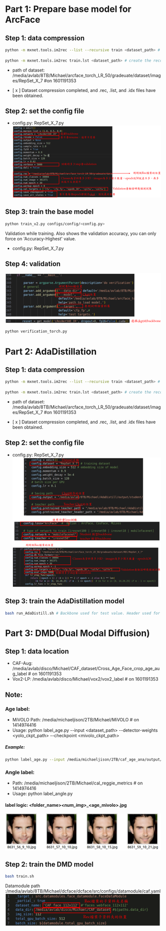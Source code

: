 # Part 1: Prepare base model for ArcFace
## Step 1: data compression
```bash
python -m mxnet.tools.im2rec --list --recursive train <dataset_path> # list the images in the dataset

python -m mxnet.tools.im2rec train.lst <dataset_path> # create the record file
```
- path of dataset: /media/avlab/8TB/Michael/arcface_torch_LR_50/gradeuate/dataset/images/RepSet_X_7 #on 1601191353
* [ x ] Dataset compression completed, and .rec, .list, and .idx files have been obtained.

## Step 2: set the config file
- config.py: RepSet_X_7.py
![arcface_config](arcface_config.png)
## Step 3: train the base model
```bash
python train_v2.py configs/config/<config.py>
```
Validation while training. Also shows the validation accuracy, you can only force on 'Accuracy-Highest' value.

- config.py: RepSet_X_7.py
## Step 4: validation
![arcface_val](arcface_val.png)
```bash
python verification_torch.py
```
# Part 2: AdaDistillation
## Step 1: data compression
```bash
python -m mxnet.tools.im2rec --list --recursive train <dataset_path> # list the images in the dataset

python -m mxnet.tools.im2rec train.lst <dataset_path> # create the record file
```
- path of dataset: /media/avlab/8TB/Michael/arcface_torch_LR_50/gradeuate/dataset/images/RepSet_X_7 #on 1601191353
* [ x ] Dataset compression completed, and .rec, .list, and .idx files have been obtained.
## Step 2: set the config file
- config.py: RepSet_X_7.py
![KD_config-1](KD_config-1.png)
![KD_config-2](KD_config-2.png)
## Step 3: train the AdaDistillation model
```bash
bash run_AdaDistill.sh # Backbone used for test value. Header used for train resume.
```
# Part 3: DMD(Dual Modal Diffusion)
## Step 1: data location
- CAF-Aug: /media/avlab/disco/Michael/CAF_dataset/Cross_Age_Face_crop_age_aug_label # on 1601191353
- Vox2-LP: /media/avlab/disco/Michael/vox2/vox2_label # on 1601191353
## Note:
### Age label:
- MiVOLO Path: /media/michaeljison/2TB/Michael/MiVOLO # on 1414974416
- Usage: python label_age.py --input <dataset_path> --detector-weights <yolo_ckpt_path> --checkpoint <mivolo_ckpt_path>
##### Example:
```bash
python label_age.py --input /media/michaeljison/2TB/caf_age_ana/output/caf_50-69 --detector-weights /media/michaeljison/2TB/Michael/MiVOLO/models/yolov8x_person_face.pt --checkpoint /media/michaeljison/2TB/Michael/MiVOLO/models/mivolo_imbd.pth.tar
```
### Angle label:
- Path: /media/michaeljison/2TB/Michael/cal_reggie_metrics # on 1414974416
- Usage: python label_angle.py
#### label logic: <folder_name>_<num_img>_<yaw>_<age_mivolo>.jpg
![labbel_logic](label_logic.png)
## Step 2: train the DMD model
```bash
bash train.sh 
```
Datamodule path :/media/avlab/8TB/Michael/dcface/dcface/src/configs/datamodule/caf.yaml
![yaml_set](yaml_set.png)